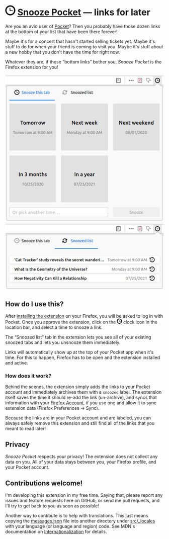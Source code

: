 # ![logo](assets/icon-32.png) [Snooze Pocket](https://addons.mozilla.org/en-US/firefox/addon/snooze-pocket/) — links for later

Are you an avid user of [Pocket](https://getpocket.com/)? Then you probably have
those dozen links at the bottom of your list that have been there forever!

Maybe it's for a concert that hasn't started selling tickets yet. Maybe it's
stuff to do for when your friend is coming to visit you. Maybe it's stuff about
a new hobby that you don't have the time for right now.

Whatever they are, if those “bottom links” bother you, _Snooze Pocket_ is the
Firefox extension for you!

![Image of actions tab](assets/actions-tab.png)
![Image of snoozed list tab](assets/snoozed-list-tab.png)

## How do I use this?

After
[installing the extension](https://addons.mozilla.org/en-US/firefox/addon/snooze-pocket/)
on your Firefox, you will be asked to log in with Pocket. Once you approve the
extension, click on the ![logo](assets/icon-16.png) clock icon in the location
bar, and select a time to snooze a link.

The “Snoozed list” tab in the extension lets you see all of your existing
snoozed tabs and lets you unsnooze them immediately.

Links will automatically show up at the top of your Pocket app when it's time.
For this to happen, Firefox has to be open and the extension installed and
active.

### How does it work?

Behind the scenes, the extension simply adds the links to your Pocket account
and immediately archives them with a `snoozed` label. The extension itself saves
the time it should re-add the link (un-archive), and syncs that information with
your [Firefox Account](https://accounts.firefox.com/), if you use one and allow
it to sync extension data (Firefox Preferences → Sync).

Because the links are in your Pocket account and are labeled, you can always
safely remove this extension and still find all of the links that you meant to
read later!

## Privacy

_Snooze Pocket_ respects your privacy! The extension does not collect any data
on you. All of your data stays between you, your Firefox profile, and your
Pocket account.

## Contributions welcome!

I'm developing this extension in my free time. Saying that, please report any
issues and feature requests here on GitHub, or send me pull requests, and I'll
try to get back to you as soon as possible!

Another way to contibute is to help with translations. This just means copying
the [messages.json](src/_locales/en/messages.json) file into another directory
under [src/\_locales](src/_locales) with your language (or language and region)
code. See MDN's documentation on
[Internationalization](https://developer.mozilla.org/en-US/docs/Mozilla/Add-ons/WebExtensions/Internationalization#Providing_localized_strings_in__locales)
for details.

